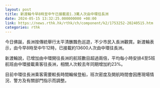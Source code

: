```yaml
---
layout: post
title: 新渡輪今早8時至中午已接載逾1.3萬人次由中環往長洲
date: 2024-05-15 13:32:25.000000000 +08:00
link: https://news.rthk.hk/rthk/ch/component/k2/1753252-20240515.htm
categories: rthk
---
```


今日佛誕，長洲按傳統舉行太平清醮飄色巡遊，不少市民入長洲觀賞。新渡輪表示，由今早8時至中午12時，已接載約13600人次由中環往長洲。

新渡輪說，已增加由中環開往長洲的航班數目超過兩倍，平均每小時安排4至5班航班由中環接載乘客往長洲，相關人次較去年同期增加約23%。

目前中環往長洲乘客需要較長時間輪候登船，班次密度及開航時間會因應現場情況、警方及有關部門指示而調整。

